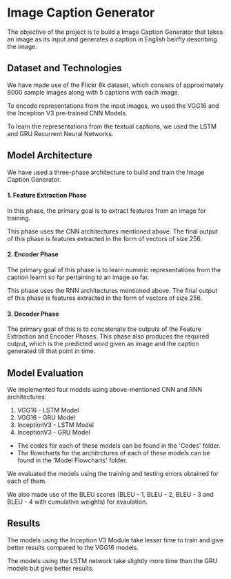 
# Image Caption Generator

The objective of the project is to build a Image Caption Generator that takes an image as its input and generates a caption in English beirfly describing the image.

## Dataset and Technologies

We have made use of the Flickr 8k dataset, which consists of approximately 8000 sample images along with 5 captions with each image. 

To encode representations from the input images, we used the VGG16 and the Inception V3 pre-trained CNN Models.

To learn the representations from the textual captions, we used the LSTM and GRU Recurrent Neural Networks.

## Model Architecture

We have used a three-phase architecture to build and train the Image Caption Generator. 

#### 1. Feature Extraction Phase

In this phase, the primary goal is to extract features from an image for training. 

This phase uses the CNN architectures mentioned above. The final output of this phase is features extracted in the form of vectors of size 256.

#### 2.	Encoder Phase

The primary goal of this phase is to learn numeric representations from the caption learnt so far pertaining to an image so far.

This phase uses the RNN architectures mentioned above. The final output of this phase is features extracted in the form of vectors of size 256.

#### 3. Decoder Phase

The primary goal of this is to concatenate the outputs of the Feature Extraction and Encoder Phases. This phase also produces the required output, which is the predicted word given an image and the caption generated till that point in time.

## Model Evaluation

We implemented four models using above-mentioned CNN and RNN architectures:

1. VGG16 - LSTM Model
2. VGG16 - GRU Model
3. InceptionV3 - LSTM Model
4. InceptionV3 - GRU Model

- The codes for each of these models can be found in the 'Codes' folder.
- The flowcharts for the architrctures of each of these models can be found in the 'Model Flowcharts' folder.

We evaluated the models using the training and testing errors obtained for each of them.

We also made use of the BLEU scores (BLEU - 1, BLEU - 2, BLEU - 3 and BLEU - 4 with cumulative weights) for evaulation.

## Results

The models using the Inception V3 Module take lesser time to train and give better results compared to the VGG16 models.

The models using the LSTM network take slightly more time than the GRU models but give better results.
